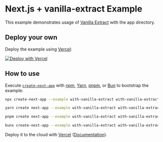 # Next.js + vanilla-extract Example

This example demonstrates usage of [Vanilla Extract](https://vanilla-extract.style/) with the app directory.

## Deploy your own

Deploy the example using [Vercel](https://vercel.com?utm_source=github&utm_medium=readme&utm_campaign=next-example):

[![Deploy with Vercel](https://vercel.com/button)](https://vercel.com/new/clone?repository-url=https://github.com/vercel/next.js/tree/canary/examples/with-vanilla-extract&project-name=with-vanilla-extract&repository-name=with-vanilla-extract)

## How to use

Execute [`create-next-app`](https://github.com/vercel/next.js/tree/canary/packages/create-next-app) with [npm](https://docs.npmjs.com/cli/init), [Yarn](https://yarnpkg.com/lang/en/docs/cli/create/), [pnpm](https://pnpm.io), or [Bun](https://bun.sh/docs/cli/bunx) to bootstrap the example:

```bash
npx create-next-app --example with-vanilla-extract with-vanilla-extract-app
```

```bash
yarn create next-app --example with-vanilla-extract with-vanilla-extract-app
```

```bash
pnpm create next-app --example with-vanilla-extract with-vanilla-extract-app
```

```bash
bunx create-next-app --example with-vanilla-extract with-vanilla-extract-app
```

Deploy it to the cloud with [Vercel](https://vercel.com/new?utm_source=github&utm_medium=readme&utm_campaign=next-example) ([Documentation](https://nextjs.org/docs/deployment)).

